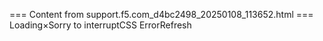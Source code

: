 === Content from support.f5.com_d4bc2498_20250108_113652.html ===
Loading×Sorry to interruptCSS ErrorRefresh
